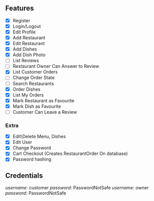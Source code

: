 ## Features

- [x] Register
- [x] Login/Logout
- [x] Edit Profile
- [x] Add Restaurant
- [x] Edit Restaurant
- [x] Add Dishes
- [x] Add Dish Photo
- [ ] List Reviews
- [ ] Restaurant Owner Can Answer to Review
- [x] List Customer Orders
- [ ] Change Order State
- [ ] Search Restaurants
- [X] Order Dishes
- [x] List My Orders
- [X] Mark Restaurant as Favourite
- [X] Mark Dish as Favourite
- [ ] Customer Can Leave a Review

### Extra

- [X] Edit\Delete Menu, Dishes
- [X] Edit User
- [X] Change Password
- [x] Cart Checkout (Creates RestaurantOrder On database)
- [X] Password hashing
## Credentials

*username:* customer *password:* PasswordNotSafe
*username:* owner *password:* PasswordNotSafe